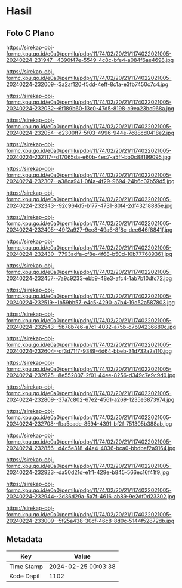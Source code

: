 # Hasil

## Foto C Plano

https://sirekap-obj-formc.kpu.go.id/e0a0/pemilu/pdpr/11/74/02/20/21/1174022021005-20240224-231947--4390f47e-5549-4c8c-bfe4-a084f6ae4698.jpg

https://sirekap-obj-formc.kpu.go.id/e0a0/pemilu/pdpr/11/74/02/20/21/1174022021005-20240224-232009--3a2af120-f5dd-4eff-8c1a-e3fb7450c7c4.jpg

https://sirekap-obj-formc.kpu.go.id/e0a0/pemilu/pdpr/11/74/02/20/21/1174022021005-20240224-232032--6f189b60-13c0-47d5-8198-c9ea23bc968a.jpg

https://sirekap-obj-formc.kpu.go.id/e0a0/pemilu/pdpr/11/74/02/20/21/1174022021005-20240224-232054--d2300ff7-5f03-4996-944e-7c88cd0418e2.jpg

https://sirekap-obj-formc.kpu.go.id/e0a0/pemilu/pdpr/11/74/02/20/21/1174022021005-20240224-232117--d17065da-e60b-4ec7-a5ff-bb0c88199095.jpg

https://sirekap-obj-formc.kpu.go.id/e0a0/pemilu/pdpr/11/74/02/20/21/1174022021005-20240224-232307--a38ca941-0f4a-4f29-9694-24b6c07b59d5.jpg

https://sirekap-obj-formc.kpu.go.id/e0a0/pemilu/pdpr/11/74/02/20/21/1174022021005-20240224-232343--92c964d5-b177-4731-80f4-2df43218885e.jpg

https://sirekap-obj-formc.kpu.go.id/e0a0/pemilu/pdpr/11/74/02/20/21/1174022021005-20240224-232405--49f2a927-9ce8-49a6-8f8c-dee646f8841f.jpg

https://sirekap-obj-formc.kpu.go.id/e0a0/pemilu/pdpr/11/74/02/20/21/1174022021005-20240224-232430--7793adfa-cf8e-4f68-b50d-10b777689361.jpg

https://sirekap-obj-formc.kpu.go.id/e0a0/pemilu/pdpr/11/74/02/20/21/1174022021005-20240224-232457--7a9c9233-ebb9-48e3-afc4-1ab7b10dfc72.jpg

https://sirekap-obj-formc.kpu.go.id/e0a0/pemilu/pdpr/11/74/02/20/21/1174022021005-20240224-232519--1b59bb57-e4c5-4290-a7b4-19d52a587803.jpg

https://sirekap-obj-formc.kpu.go.id/e0a0/pemilu/pdpr/11/74/02/20/21/1174022021005-20240224-232543--5b78b7e6-a7c1-4032-a75b-d7b94236680c.jpg

https://sirekap-obj-formc.kpu.go.id/e0a0/pemilu/pdpr/11/74/02/20/21/1174022021005-20240224-232604--df3d71f7-9389-4d64-bbeb-31d732a2a110.jpg

https://sirekap-obj-formc.kpu.go.id/e0a0/pemilu/pdpr/11/74/02/20/21/1174022021005-20240224-232625--8e552807-2f01-44ee-8256-d349c7e9c9d0.jpg

https://sirekap-obj-formc.kpu.go.id/e0a0/pemilu/pdpr/11/74/02/20/21/1174022021005-20240224-232809--37a7c802-67e2-4561-a269-1235e3873974.jpg

https://sirekap-obj-formc.kpu.go.id/e0a0/pemilu/pdpr/11/74/02/20/21/1174022021005-20240224-232708--fba5cade-8594-4391-bf2f-751305b388ab.jpg

https://sirekap-obj-formc.kpu.go.id/e0a0/pemilu/pdpr/11/74/02/20/21/1174022021005-20240224-232856--d4c5e318-44a4-4036-bca0-bbdbaf2a9164.jpg

https://sirekap-obj-formc.kpu.go.id/e0a0/pemilu/pdpr/11/74/02/20/21/1174022021005-20240224-232923--da50d21d-e1f1-429e-b845-566ec16f41f9.jpg

https://sirekap-obj-formc.kpu.go.id/e0a0/pemilu/pdpr/11/74/02/20/21/1174022021005-20240224-232944--2d36d29a-5a7f-4616-ab89-9e2df0d23302.jpg

https://sirekap-obj-formc.kpu.go.id/e0a0/pemilu/pdpr/11/74/02/20/21/1174022021005-20240224-233009--5f25a438-30cf-46c8-8d0c-5144f52872db.jpg


## Metadata

| Key        | Value               |
| ---------- | ------------------- |
| Time Stamp | 2024-02-25 00:03:38 |
| Kode Dapil | 1102                |



